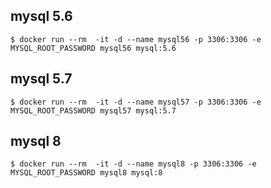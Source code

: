 

mysql 5.6
--
```console
$ docker run --rm  -it -d --name mysql56 -p 3306:3306 -e MYSQL_ROOT_PASSWORD mysql56 mysql:5.6
```


mysql 5.7
--
```
$ docker run --rm  -it -d --name mysql57 -p 3306:3306 -e MYSQL_ROOT_PASSWORD mysql57 mysql:5.7
```



mysql 8
--
```
$ docker run --rm  -it -d --name mysql8 -p 3306:3306 -e MYSQL_ROOT_PASSWORD mysql8 mysql:8
```
